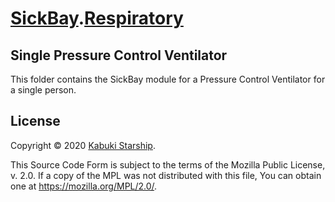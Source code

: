 # [SickBay](../../../).[Respiratory](../)

## Single Pressure Control Ventilator

This folder contains the SickBay module for a Pressure Control Ventilator for a single person.

## License

Copyright © 2020 [Kabuki Starship](https://kabukistarship.com).

This Source Code Form is subject to the terms of the Mozilla Public License, v. 2.0. If a copy of the MPL was not distributed with this file, You can obtain one at <https://mozilla.org/MPL/2.0/>.
